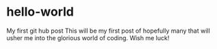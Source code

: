 hello-world
===========

My first git hub  post
This will be my first post of hopefully many that will usher me into the glorious world of coding. Wish me luck!

